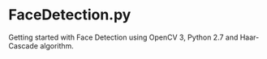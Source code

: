 # FaceDetection.py
Getting started with Face Detection using OpenCV 3, Python 2.7 and Haar-Cascade algorithm.
